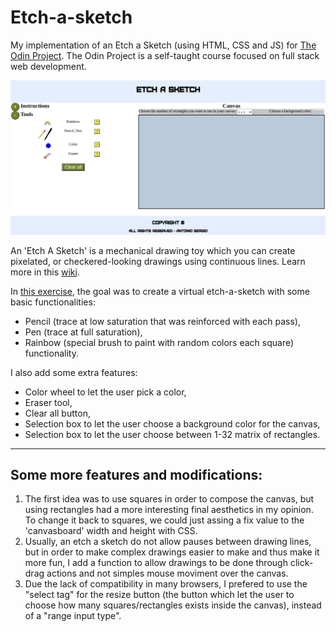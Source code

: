 # Etch-a-sketch

My implementation of an Etch a Sketch (using HTML, CSS and JS) for [The Odin Project](https://theodinproject.com).
The Odin Project is a self-taught course focused on full stack web development.  

![ScreenShot](etch-a-sketch.png)  

An 'Etch A Sketch' is a mechanical drawing toy which you can create pixelated,
or checkered-looking drawings using continuous lines. Learn more in this [wiki](https://en.wikipedia.org/wiki/Etch_A_Sketch).   
   

In [this exercise](https://www.theodinproject.com/lessons/foundations-etch-a-sketch), the goal was to create a virtual etch-a-sketch with some basic functionalities:
* Pencil (trace at low saturation that was reinforced with each pass),
* Pen (trace at full saturation),
* Rainbow (special brush to paint with random colors each square) functionality.   
  
I also add some extra features:   
* Color wheel to let the user pick a color,
* Eraser tool,
* Clear all button,
* Selection box to let the user choose a background color for the canvas,
* Selection box to let  the user choose between 1-32 matrix of rectangles.   
   
---

## Some more features and modifications:

1. The first idea was to use squares in order to compose the canvas, but using
rectangles had a more interesting final aesthetics in my opinion. To change it
back to squares, we could just assing a fix value to the 'canvasboard' width
and height with CSS.  
2. Usually, an etch a sketch do not allow pauses between drawing lines, but in
order to make complex drawings easier to make and thus make it more fun, I add
a function to allow drawings to be done through click-drag actions and not simples
mouse moviment over the canvas.  
3. Due the lack of compatibility in many browsers, I prefered to use the "select tag" for the
resize button (the button which let the user to choose how many squares/rectangles exists
inside the canvas), instead of a "range input type".   
